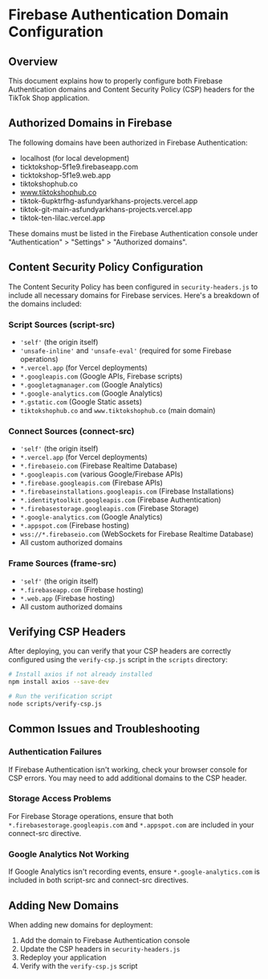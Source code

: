 # Firebase Authentication Domain Configuration

## Overview

This document explains how to properly configure both Firebase Authentication domains and Content Security Policy (CSP) headers for the TikTok Shop application.

## Authorized Domains in Firebase

The following domains have been authorized in Firebase Authentication:

- localhost (for local development)
- ticktokshop-5f1e9.firebaseapp.com
- ticktokshop-5f1e9.web.app
- tiktokshophub.co
- www.tiktokshophub.co
- tiktok-6upktrfhg-asfundyarkhans-projects.vercel.app
- tiktok-git-main-asfundyarkhans-projects.vercel.app
- tiktok-ten-lilac.vercel.app

These domains must be listed in the Firebase Authentication console under "Authentication" > "Settings" > "Authorized domains".

## Content Security Policy Configuration

The Content Security Policy has been configured in `security-headers.js` to include all necessary domains for Firebase services. Here's a breakdown of the domains included:

### Script Sources (script-src)

- `'self'` (the origin itself)
- `'unsafe-inline'` and `'unsafe-eval'` (required for some Firebase operations)
- `*.vercel.app` (for Vercel deployments)
- `*.googleapis.com` (Google APIs, Firebase scripts)
- `*.googletagmanager.com` (Google Analytics)
- `*.google-analytics.com` (Google Analytics)
- `*.gstatic.com` (Google Static assets)
- `tiktokshophub.co` and `www.tiktokshophub.co` (main domain)

### Connect Sources (connect-src)

- `'self'` (the origin itself)
- `*.vercel.app` (for Vercel deployments)
- `*.firebaseio.com` (Firebase Realtime Database)
- `*.googleapis.com` (various Google/Firebase APIs)
- `*.firebase.googleapis.com` (Firebase APIs)
- `*.firebaseinstallations.googleapis.com` (Firebase Installations)
- `*.identitytoolkit.googleapis.com` (Firebase Authentication)
- `*.firebasestorage.googleapis.com` (Firebase Storage)
- `*.google-analytics.com` (Google Analytics)
- `*.appspot.com` (Firebase hosting)
- `wss://*.firebaseio.com` (WebSockets for Firebase Realtime Database)
- All custom authorized domains

### Frame Sources (frame-src)

- `'self'` (the origin itself)
- `*.firebaseapp.com` (Firebase hosting)
- `*.web.app` (Firebase hosting)
- All custom authorized domains

## Verifying CSP Headers

After deploying, you can verify that your CSP headers are correctly configured using the `verify-csp.js` script in the `scripts` directory:

```bash
# Install axios if not already installed
npm install axios --save-dev

# Run the verification script
node scripts/verify-csp.js
```

## Common Issues and Troubleshooting

### Authentication Failures

If Firebase Authentication isn't working, check your browser console for CSP errors. You may need to add additional domains to the CSP header.

### Storage Access Problems

For Firebase Storage operations, ensure that both `*.firebasestorage.googleapis.com` and `*.appspot.com` are included in your connect-src directive.

### Google Analytics Not Working

If Google Analytics isn't recording events, ensure `*.google-analytics.com` is included in both script-src and connect-src directives.

## Adding New Domains

When adding new domains for deployment:

1. Add the domain to Firebase Authentication console
2. Update the CSP headers in `security-headers.js`
3. Redeploy your application
4. Verify with the `verify-csp.js` script
